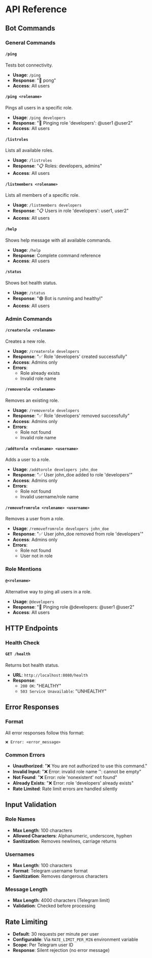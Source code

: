 # API Reference

## Bot Commands

### General Commands

#### `/ping`
Tests bot connectivity.
- **Usage**: `/ping`
- **Response**: "🏓 pong"
- **Access**: All users

#### `/ping <rolename>`
Pings all users in a specific role.
- **Usage**: `/ping developers`
- **Response**: "📢 Pinging role 'developers': @user1 @user2"
- **Access**: All users

#### `/listroles`
Lists all available roles.
- **Usage**: `/listroles`
- **Response**: "📋 Roles: developers, admins"
- **Access**: All users

#### `/listmembers <rolename>`
Lists all members of a specific role.
- **Usage**: `/listmembers developers`
- **Response**: "📋 Users in role 'developers': user1, user2"
- **Access**: All users

#### `/help`
Shows help message with all available commands.
- **Usage**: `/help`
- **Response**: Complete command reference
- **Access**: All users

#### `/status`
Shows bot health status.
- **Usage**: `/status`
- **Response**: "🟢 Bot is running and healthy!"
- **Access**: All users

### Admin Commands

#### `/createrole <rolename>`
Creates a new role.
- **Usage**: `/createrole developers`
- **Response**: "✅ Role 'developers' created successfully"
- **Access**: Admins only
- **Errors**: 
  - Role already exists
  - Invalid role name

#### `/removerole <rolename>`
Removes an existing role.
- **Usage**: `/removerole developers`
- **Response**: "✅ Role 'developers' removed successfully"
- **Access**: Admins only
- **Errors**: 
  - Role not found
  - Invalid role name

#### `/addtorole <rolename> <username>`
Adds a user to a role.
- **Usage**: `/addtorole developers john_doe`
- **Response**: "✅ User john_doe added to role 'developers'"
- **Access**: Admins only
- **Errors**: 
  - Role not found
  - Invalid username/role name

#### `/removefromrole <rolename> <username>`
Removes a user from a role.
- **Usage**: `/removefromrole developers john_doe`
- **Response**: "✅ User john_doe removed from role 'developers'"
- **Access**: Admins only
- **Errors**: 
  - Role not found
  - User not in role

### Role Mentions

#### `@<rolename>`
Alternative way to ping all users in a role.
- **Usage**: `@developers`
- **Response**: "📢 Pinging role @developers: @user1 @user2"
- **Access**: All users

## HTTP Endpoints

### Health Check

#### `GET /health`
Returns bot health status.
- **URL**: `http://localhost:8080/health`
- **Response**: 
  - `200 OK`: "HEALTHY"
  - `503 Service Unavailable`: "UNHEALTHY"

## Error Responses

### Format
All error responses follow this format:
```
❌ Error: <error_message>
```

### Common Errors

- **Unauthorized**: "❌ You are not authorized to use this command."
- **Invalid Input**: "❌ Error: invalid role name '': cannot be empty"
- **Not Found**: "❌ Error: role 'nonexistent' not found"
- **Already Exists**: "❌ Error: role 'developers' already exists"
- **Rate Limited**: Rate limit errors are handled silently

## Input Validation

### Role Names
- **Max Length**: 100 characters
- **Allowed Characters**: Alphanumeric, underscore, hyphen
- **Sanitization**: Removes newlines, carriage returns

### Usernames
- **Max Length**: 100 characters
- **Format**: Telegram username format
- **Sanitization**: Removes dangerous characters

### Message Length
- **Max Length**: 4000 characters (Telegram limit)
- **Validation**: Checked before processing

## Rate Limiting

- **Default**: 30 requests per minute per user
- **Configurable**: Via `RATE_LIMIT_PER_MIN` environment variable
- **Scope**: Per Telegram user ID
- **Response**: Silent rejection (no error message)
